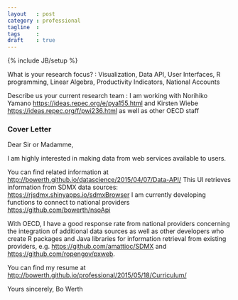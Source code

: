 ```yaml
---
layout   : post
category : professional
tagline  :
tags     : 
draft    : true
---
```

{% include JB/setup %}


What is your research focus?
:   Visualization, Data API, User Interfaces, R programming, Linear Algebra, Productivity Indicators, National Accounts

Describe us your current research team
:   I am working with Norihiko Yamano https://ideas.repec.org/e/pya155.html and Kirsten Wiebe https://ideas.repec.org/f/pwi236.html as well as other OECD staff

### Cover Letter

Dear Sir or Madamme,

I am highly interested in making data from web services available to users.

You can find related information at http://bowerth.github.io/datascience/2015/04/07/Data-API/
This UI retrieves information from SDMX data sources: https://rjsdmx.shinyapps.io/sdmxBrowser
I am currently developing functions to connect to national providers https://github.com/bowerth/nsoApi

With OECD, I have a good response rate from national providers concerning the integration of additional data sources as well as other developers who create R packages and Java libraries for information retrieval from existing providers, e.g. https://github.com/amattioc/SDMX and https://github.com/ropengov/pxweb.

You can find my resume at http://bowerth.github.io/professional/2015/05/18/Curriculum/

Yours sincerely,
Bo Werth

